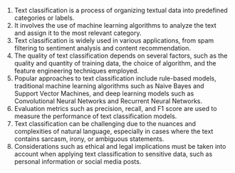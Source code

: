 1. Text classification is a process of organizing textual data into predefined categories or labels.
2. It involves the use of machine learning algorithms to analyze the text and assign it to the most relevant category.
3. Text classification is widely used in various applications, from spam filtering to sentiment analysis and content recommendation.
4. The quality of text classification depends on several factors, such as the quality and quantity of training data, the choice of algorithm, and the feature engineering techniques employed.
5. Popular approaches to text classification include rule-based models, traditional machine learning algorithms such as Naive Bayes and Support Vector Machines, and deep learning models such as Convolutional Neural Networks and Recurrent Neural Networks.
6. Evaluation metrics such as precision, recall, and F1 score are used to measure the performance of text classification models.
7. Text classification can be challenging due to the nuances and complexities of natural language, especially in cases where the text contains sarcasm, irony, or ambiguous statements.
8. Considerations such as ethical and legal implications must be taken into account when applying text classification to sensitive data, such as personal information or social media posts.